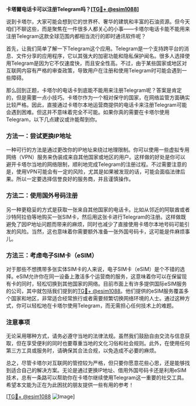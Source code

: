 **卡塔爾电话卡可以注册Telegram吗？[[TG💪+ @esim1088](https://t.me/s/esim1088)]**

说到卡塔尔，大家可能会想到它的世界杯、奢华的建筑和丰富的石油资源。但今天咱们不聊这些，而是聚焦在一件很多人都关心的小事——卡塔尔电话卡能不能用来注册Telegram这款全球范围内都相当流行的即时通讯软件呢？

首先，让我们简单了解一下Telegram这个应用。Telegram是一个支持跨平台的消息、文件分享的应用程序，它以其强大的加密功能和隐私保护闻名。很多人选择使用Telegram是因为它不仅速度快，而且安全性高。不过，由于某些国家或地区对互联网内容有严格的审查政策，导致用户在注册和使用Telegram时可能会遇到一些障碍。

那么回到正题，卡塔尔的电话卡到底能不能用来注册Telegram呢？答案是肯定的，但是需要一点小技巧。卡塔尔作为一个相对保守的国家，在网络监管方面确实比较严格。因此，直接通过卡塔尔本地运营商提供的电话卡来注册Telegram可能会遇到困难。但这并不意味着完全不可能。如果你真的需要在卡塔尔使用Telegram，以下几点建议或许能帮到你。

### 方法一：尝试更换IP地址

一种可行的方法是通过更改你的IP地址来绕过地理限制。你可以使用一些虚拟专用网络（VPN）服务来伪装成来自其他国家或地区的用户。这样做的好处是你可以避开卡塔尔当地的网络限制，顺利地完成Telegram的注册过程。不过需要注意的是，使用VPN可能会有一定的风险，尤其是如果被发现的话，可能会面临法律后果。所以一定要选择信誉良好的服务商，并且谨慎操作。

### 方法二：使用国外号码注册

另一种更稳妥的方式是获取一张来自其他国家的电话卡。比如从邻近的阿联酋或者沙特阿拉伯等地购买一张SIM卡，然后用这张卡进行Telegram的注册。这样做既避免了因IP地址问题而带来的麻烦，同时也减少了直接使用卡塔尔本地号码可能引发的风险。当然，这也意味着你需要额外准备一张外国号码卡，这可能是件麻烦事儿。

### 方法三：考虑电子SIM卡（eSIM）

对于那些不想携带多张实体SIM卡的人来说，电子SIM卡（eSIM）是个不错的选择。eSIM允许你在同一设备上激活多个运营商的服务，这意味着你可以在保留现有卡的同时，轻松切换到其他国家的网络。目前市面上有许多提供国际eSIM服务的公司，其中就包括我们提到的[TG💪+ @esim1088](https://t.me/s/esim1088)。他们提供的eSIM服务覆盖多个国家和地区，非常适合经常旅行或者需要频繁切换网络环境的人士。通过这种方式，你可以轻松地在卡塔尔使用Telegram，而无需担心任何技术上的难题。

### 注意事项

无论采用哪种方式，请务必遵守当地的法律法规。虽然我们鼓励自由交流与信息获取，但在享受便利的同时也要尊重当地的文化习俗和社会规则。此外，在使用任何第三方工具或服务时，请确保其合法合规，以免造成不必要的麻烦。

总之，尽管卡塔尔对互联网的管控较为严格，但只要你愿意花些心思，还是能够找到适合自己的解决方案。无论是通过更换IP地址、借用外国号码卡还是利用eSIM技术，总有一条路可以帮助你在卡塔尔继续使用Telegram这一重要的社交工具。希望本文能为正在为此困扰的朋友提供一些有用的参考！

[[TG💪+ @esim1088](https://t.me/s/esim1088) ![Image](https://i.postimg.cc/4NQfJmqS/Snipaste-2025-05-13-00-14-12.png)]